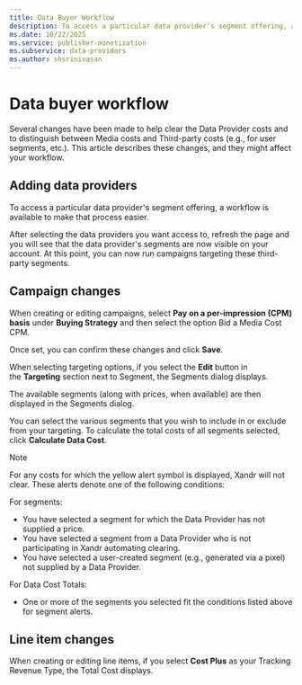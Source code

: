 ```yaml
---
title: Data Buyer Workflow
description: To access a particular data provider's segment offering, a workflow is available to make that process easier, like selecting the data providers you want to access and running campaigns targeting these third-party segments.  
ms.date: 10/22/2025
ms.service: publisher-monetization
ms.subservice: data-providers
ms.author: shsrinivasan
---
```


# Data buyer workflow

Several changes have been made to help clear the Data Provider costs and to distinguish between Media costs and Third-party costs (e.g., for user segments, etc.). This article describes these changes, and they might affect your workflow.

## Adding data providers

To access a particular data provider's segment offering, a workflow is available to make that process easier.

After selecting the data providers you want access to, refresh the page and you will see that the data provider's segments are now visible on your account. At this point, you can now run campaigns targeting these third-party segments.

## Campaign changes

When creating or editing campaigns, select **Pay on a per-impression (CPM) basis** under **Buying Strategy** and then select the option Bid a Media Cost CPM.

Once set, you can confirm these changes and click **Save**.

When selecting targeting options, if you select the **Edit** button in the **Targeting** section next to Segment, the Segments dialog displays.

The available segments (along with prices, when available) are then displayed in the Segments dialog.

You can select the various segments that you wish to include in or exclude from your targeting. To calculate the total costs of all segments selected, click **Calculate Data Cost**.

> [!NOTE]
> For any costs for which the yellow alert symbol is displayed, Xandr will not clear. These alerts denote one of the following conditions:
>
> For segments:
>
> - You have selected a segment for which the Data Provider has not supplied a price.
> - You have selected a segment from a Data Provider who is not participating in Xandr automating clearing.
> - You have selected a user-created segment (e.g., generated via a pixel) not supplied by a Data Provider.
>
> For Data Cost Totals:
>
> - One or more of the segments you selected fit the conditions listed above for segment alerts.

## Line item changes

When creating or editing line items, if you select **Cost Plus** as your Tracking Revenue Type, the Total Cost displays.
